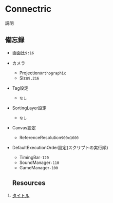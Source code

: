 # Connectric
説明

## 備忘録
- 画面比`9:16`
- カメラ
  - Projection`Orthographic`
  - Size`9.216`
- Tag設定
  - `なし`
- SortingLayer設定
  - `なし`
- Canvas設定
  - ReferenceResolution`900x1600`
- DefaultExecutionOrder設定(スクリプトの実行順)
  - TimingBar`-120`
  - SoundManager`-110`
  - GameManager`-100`
  
  ## Resources
1. [タイトル](リンク)
